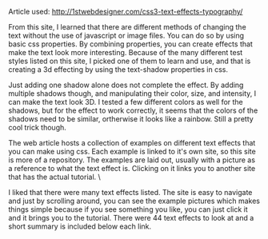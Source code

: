 Article used: http://1stwebdesigner.com/css3-text-effects-typography/


From this site, I learned that there are different methods of changing the text without the use of javascript or image files. You can do so by using basic css properties. By combining properties, you can create effects that make the text look more interesting. Because of the many different test styles listed on this site, I picked one of them to learn and use, and that is creating a 3d effecting by using the text-shadow properties in css. 

Just adding one shadow alone does not complete the effect. By adding multiple shadows though, and manipulating their color, size, and intensity, I can make the text look 3D. I tested a few different colors as well for the shadows, but for the effect to work correctly, it seems that the colors of the shadows need to be similar, ortherwise it looks like a rainbow. Still a pretty cool trick though. 


The web article hosts a collection of examples on different text effects that you can make using css. Each example is linked to it's own site, so this site is more of a repository. The examples are laid out, usually with a picture as a reference to what the text effect is. Clicking on it links you to another site that has the actual tutorial. \

I liked that there were many text effects listed. The site is easy to navigate and just by scrolling around, you can see the example pictures which makes things simple because if you see something you like, you can just click it and it brings you to the tutorial. There were 44 text effects to look at and a short summary is included below each link.
